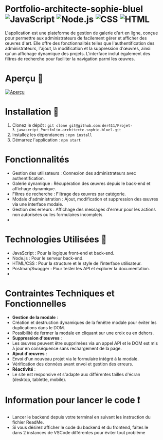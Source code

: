 # Portfolio-architecte-sophie-bluel ![JavaScript](https://img.shields.io/badge/-JavaScript-yellow) ![Node.js](https://img.shields.io/badge/-Node.js-green) ![CSS](https://img.shields.io/badge/-CSS-1572B6?logo=css3&logoColor=white) ![HTML](https://img.shields.io/badge/-HTML-E34F26?logo=html5&logoColor=white)

L'application est une plateforme de gestion de galerie d'art en ligne, conçue pour permettre aux administrateurs de facilement gérer et afficher des œuvres d'art. Elle offre des fonctionnalités telles que l'authentification des administrateurs, l'ajout, la modification et la suppression d'œuvres, ainsi qu'un affichage dynamique des projets. L'interface inclut également des filtres de recherche pour faciliter la navigation parmi les œuvres.

# Aperçu 🎨
[![Aperçu](https://live.staticflickr.com/65535/53899087157_d2b67e4920_n.jpg)](https://flic.kr/p/2q7SUNa)

# Installation 🔧
1. Clonez le dépôt :
   ```git clone git@github.com:der411/Projet-3_javascript_Portfolio-architecte-sophie-bluel.git```
2. Installez les dépendances :
   ```npm install```
3. Démarrez l'application :
   ```npm start```

# Fonctionnalités
- Gestion des utilisateurs : Connexion des administrateurs avec authentification.
- Galerie dynamique : Récupération des œuvres depuis le back-end et affichage dynamique.
- Filtres de recherche : Filtrage des œuvres par catégorie.
- Modale d'administration : Ajout, modification et suppression des œuvres via une interface modale.
- Gestion des erreurs : Affichage des messages d'erreur pour les actions non autorisées ou les formulaires incomplets.
- 
# Technologies Utilisées 🚀
- JavaScript : Pour la logique front-end et back-end.
- Node.js : Pour le serveur back-end.
- HTML/CSS : Pour la structure et le style de l'interface utilisateur.
- Postman/Swagger : Pour tester les API et explorer la documentation.
- 
# Contraintes Techniques et Fonctionnelles
- **Gestion de la modale** :
- Création et destruction dynamiques de la fenêtre modale pour éviter les duplications dans le DOM.
- Possibilité de fermer la modale en cliquant sur une croix ou en dehors.
- **Suppression d'œuvres** :
- Les œuvres peuvent être supprimées via un appel API et le DOM est mis à jour en conséquence sans rechargement de la page.
- **Ajout d'œuvres** :
- Envoi d'un nouveau projet via le formulaire intégré à la modale.
- Vérification des données avant envoi et gestion des erreurs.
- **Réactivité** :
- Le site est responsive et s'adapte aux différentes tailles d'écran (desktop, tablette, mobile).

# Information pour lancer le code ❗
 - Lancer le backend depuis votre terminal en suivant les instruction du fichier ReadMe.
 - Si vous désirez afficher le code du backend et du frontend, faites le dans 2 instances de VSCode différentes pour éviter tout problème
